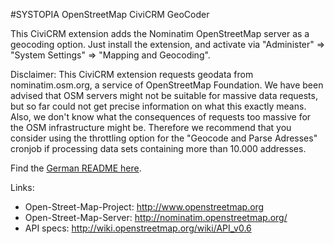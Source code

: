 #SYSTOPIA OpenStreetMap CiviCRM GeoCoder

This CiviCRM extension adds the Nominatim OpenStreetMap server as a geocoding option. Just install the extension, and activate via "Administer" => "System Settings" => "Mapping and Geocoding".

Disclaimer: This CiviCRM extension requests geodata from nominatim.osm.org, a service of OpenStreetMap Foundation. We have been advised that OSM servers might not be suitable for massive data requests, but so far could not get precise information on what this exactly means. Also, we don't know what the consequences of requests too massive for the OSM infrastructure might be. Therefore we recommend that you consider using the throttling option for the "Geocode and Parse Adresses" cronjob if processing data sets containing more than 10.000 addresses.

Find the [German README here](https://github.com/systopia/de.systopia.osm/blob/master/README_DE.md).

Links:
*   Open-Street-Map-Project:    http://www.openstreetmap.org
*   Open-Street-Map-Server:     http://nominatim.openstreetmap.org/
*   API specs:                  http://wiki.openstreetmap.org/wiki/API_v0.6
